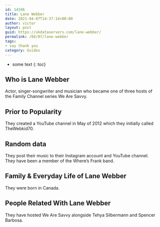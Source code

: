 ```yaml
---
id: 14346
title: Lane Webber
date: 2021-04-07T14:37:14+00:00
author: victor
layout: post
guid: https://ukdataservers.com/lane-webber/
permalink: /04/07/lane-webber
tags:
- say thank you
category: Guides
---
```


* some text
{: toc}


## Who is Lane Webber



Actor, singer-songwriter and musician who became one of three hosts of the Family Channel series We Are Savvy.  

                
                
                
## Prior to Popularity



They created a YouTube channel in May of 2012 which they initially called TheWebkid70. 

                
                
                
## Random data



They post their music to their Instagram account and YouTube channel. They have been a member of the Where&#8217;s Frank band. 

                
                
                
## Family & Everyday Life of Lane Webber



They were born in Canada. 

                
                
                
## People Related With Lane Webber



They have hosted We Are Savvy alongside Tehya Silbermann and Spencer Barbosa. 

                
              
            
          
          
          